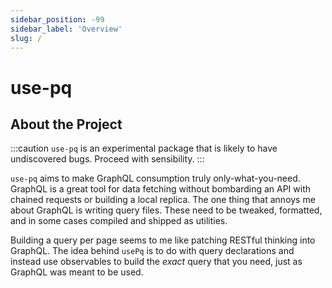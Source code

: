 ```yaml
---
sidebar_position: -99
sidebar_label: 'Overview'
slug: /
---
```


# use-pq

## About the Project

:::caution
`use-pq` is an experimental package that is likely to have undiscovered bugs. Proceed with sensibility.
:::

`use-pq` aims to make GraphQL consumption truly only-what-you-need. GraphQL is a great tool for data fetching without bombarding an API with chained requests or building a local replica. The one thing that annoys me about GraphQL is writing query files. These need to be tweaked, formatted, and in some cases compiled and shipped as utilities.

Building a query per page seems to me like patching RESTful thinking into GraphQL. The idea behind `usePq` is to do with query declarations and instead use observables to build the _exact_ query that you need, just as GraphQL was meant to be used.

